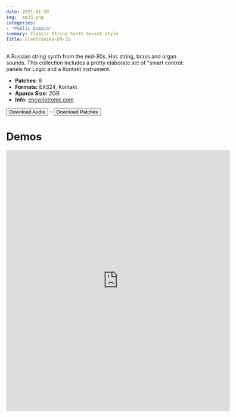 ```yaml
---
date: 2021-01-20
img:  em25.png
categories: 
- "Public Domain"
summary: Classic String Synth Soviet style
Title: Elektronika-EM-25
---
```




A Russian string synth from the mid-80s.  Has string, brass and organ sounds. This collection includes a pretty elaborate set of "smart control: panels for Logic and a Kontakt instrument.

-   **Patches**: 8
-   **Formats:** EXS24, Kontakt
-   **Approx Size:** 2GB
-   **Info:** [encyclotronic.com](https://encyclotronic.com/synthesizers/soviet-synthesizers/electronika/em-25-r1275/)



<div class="buttons"> <a href="https://www.dropbox.com/sh/1m0yqvru5782mtn/AAB1ZsQ1bvMbvk6ztOfv57y-a?dl=0"> <button>Download Audio</button></a> - <a href="https://github.com/publicsamples/Elektronika-EM-25"> <button>Download Patches</button></a></div>

# Demos


<iframe width="600" height="700" src="https://www.modularsamples.com/Demos/demos/em25.html" frameborder="0" allow="accelerometer; autoplay; clipboard-write; encrypted-media; gyroscope; picture-in-picture" allowfullscreen></iframe>

